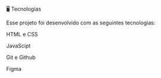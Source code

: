 🖥️ Tecnologias

Esse projeto foi desenvolvido com as seguintes tecnologias:

HTML e CSS

JavaScipt

Git e Github

Figma
